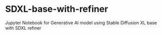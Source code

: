 # SDXL-base-with-refiner
Jupyter Notebook for Generative AI model using Stable Diffusion XL base with SDXL refiner
